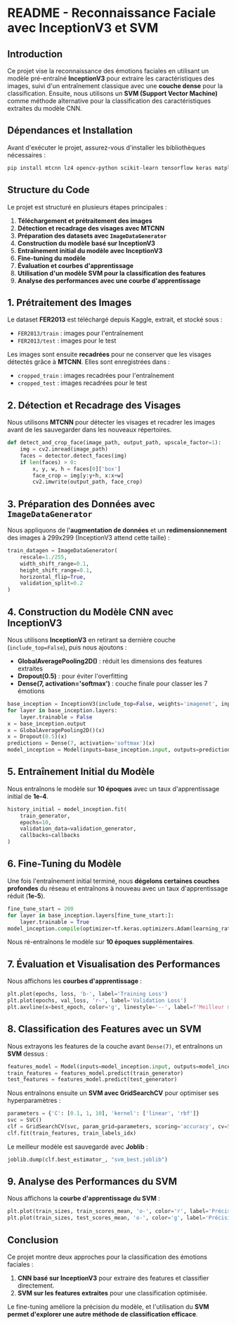 # README - Reconnaissance Faciale avec InceptionV3 et SVM

## Introduction
Ce projet vise la reconnaissance des émotions faciales en utilisant un modèle pré-entraîné **InceptionV3** pour extraire les caractéristiques des images, suivi d'un entraînement classique avec une **couche dense** pour la classification. Ensuite, nous utilisons un **SVM (Support Vector Machine)** comme méthode alternative pour la classification des caractéristiques extraites du modèle CNN.

## Dépendances et Installation

Avant d'exécuter le projet, assurez-vous d'installer les bibliothèques nécessaires :

```bash
pip install mtcnn lz4 opencv-python scikit-learn tensorflow keras matplotlib
```

## Structure du Code
Le projet est structuré en plusieurs étapes principales :

1. **Téléchargement et prétraitement des images**
2. **Détection et recadrage des visages avec MTCNN**
3. **Préparation des datasets avec `ImageDataGenerator`**
4. **Construction du modèle basé sur InceptionV3**
5. **Entraînement initial du modèle avec InceptionV3**
6. **Fine-tuning du modèle**
7. **Évaluation et courbes d'apprentissage**
8. **Utilisation d'un modèle SVM pour la classification des features**
9. **Analyse des performances avec une courbe d'apprentissage**

## 1. Prétraitement des Images
Le dataset **FER2013** est téléchargé depuis Kaggle, extrait, et stocké sous :

- `FER2013/train` : images pour l'entraînement
- `FER2013/test` : images pour le test

Les images sont ensuite **recadrées** pour ne conserver que les visages détectés grâce à **MTCNN**. Elles sont enregistrées dans :

- `cropped_train` : images recadrées pour l'entraînement
- `cropped_test` : images recadrées pour le test

## 2. Détection et Recadrage des Visages

Nous utilisons **MTCNN** pour détecter les visages et recadrer les images avant de les sauvegarder dans les nouveaux répertoires.

```python
def detect_and_crop_face(image_path, output_path, upscale_factor=1):
    img = cv2.imread(image_path)
    faces = detector.detect_faces(img)
    if len(faces) > 0:
        x, y, w, h = faces[0]['box']
        face_crop = img[y:y+h, x:x+w]
        cv2.imwrite(output_path, face_crop)
```

## 3. Préparation des Données avec `ImageDataGenerator`

Nous appliquons de l'**augmentation de données** et un **redimensionnement** des images à 299x299 (InceptionV3 attend cette taille) :

```python
train_datagen = ImageDataGenerator(
    rescale=1./255,
    width_shift_range=0.1,
    height_shift_range=0.1,
    horizontal_flip=True,
    validation_split=0.2
)
```

## 4. Construction du Modèle CNN avec InceptionV3

Nous utilisons **InceptionV3** en retirant sa dernière couche (`include_top=False`), puis nous ajoutons :

- **GlobalAveragePooling2D()** : réduit les dimensions des features extraites
- **Dropout(0.5)** : pour éviter l'overfitting
- **Dense(7, activation='softmax')** : couche finale pour classer les 7 émotions

```python
base_inception = InceptionV3(include_top=False, weights='imagenet', input_shape=(299, 299, 3))
for layer in base_inception.layers:
    layer.trainable = False
x = base_inception.output
x = GlobalAveragePooling2D()(x)
x = Dropout(0.5)(x)
predictions = Dense(7, activation='softmax')(x)
model_inception = Model(inputs=base_inception.input, outputs=predictions)
```

## 5. Entraînement Initial du Modèle

Nous entraînons le modèle sur **10 époques** avec un taux d'apprentissage initial de **1e-4**.

```python
history_initial = model_inception.fit(
    train_generator,
    epochs=10,
    validation_data=validation_generator,
    callbacks=callbacks
)
```

## 6. Fine-Tuning du Modèle

Une fois l'entraînement initial terminé, nous **dégelons certaines couches profondes** du réseau et entraînons à nouveau avec un taux d'apprentissage réduit (**1e-5**).

```python
fine_tune_start = 200
for layer in base_inception.layers[fine_tune_start:]:
    layer.trainable = True
model_inception.compile(optimizer=tf.keras.optimizers.Adam(learning_rate=1e-5), loss='categorical_crossentropy', metrics=['accuracy'])
```

Nous ré-entraînons le modèle sur **10 époques supplémentaires**.

## 7. Évaluation et Visualisation des Performances

Nous affichons les **courbes d'apprentissage** :

```python
plt.plot(epochs, loss, 'b-', label='Training Loss')
plt.plot(epochs, val_loss, 'r-', label='Validation Loss')
plt.axvline(x=best_epoch, color='g', linestyle='--', label=f'Meilleur modèle (epoch {best_epoch})')
```

## 8. Classification des Features avec un SVM

Nous extrayons les features de la couche avant `Dense(7)`, et entraînons un **SVM** dessus :

```python
features_model = Model(inputs=model_inception.input, outputs=model_inception.layers[-2].output)
train_features = features_model.predict(train_generator)
test_features = features_model.predict(test_generator)
```

Nous entraînons ensuite un **SVM avec GridSearchCV** pour optimiser ses hyperparamètres :

```python
parameters = {'C': [0.1, 1, 10], 'kernel': ['linear', 'rbf']}
svc = SVC()
clf = GridSearchCV(svc, param_grid=parameters, scoring='accuracy', cv=5, n_jobs=-1)
clf.fit(train_features, train_labels_idx)
```

Le meilleur modèle est sauvegardé avec **Joblib** :

```python
joblib.dump(clf.best_estimator_, "svm_best.joblib")
```

## 9. Analyse des Performances du SVM

Nous affichons la **courbe d'apprentissage du SVM** :

```python
plt.plot(train_sizes, train_scores_mean, 'o-', color='r', label='Précision entraînement')
plt.plot(train_sizes, test_scores_mean, 'o-', color='g', label='Précision cross-validation')
```

## Conclusion

Ce projet montre deux approches pour la classification des émotions faciales :

1. **CNN basé sur InceptionV3** pour extraire des features et classifier directement.
2. **SVM sur les features extraites** pour une classification optimisée.

Le fine-tuning améliore la précision du modèle, et l'utilisation du **SVM permet d'explorer une autre méthode de classification efficace**.

